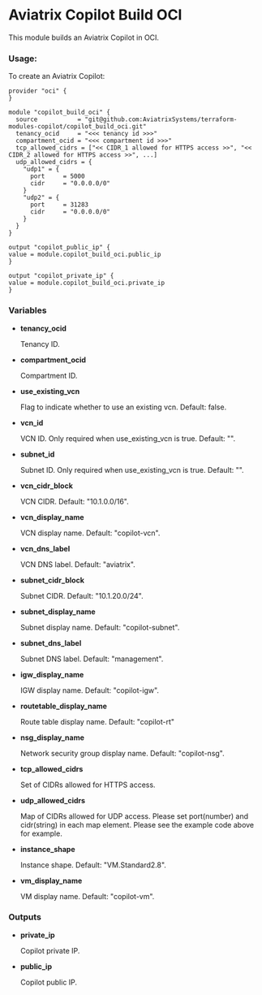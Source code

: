 # Aviatrix Copilot Build OCI

This module builds an Aviatrix Copilot in OCI.

### Usage:

To create an Aviatrix Copilot:

```
provider "oci" {
}

module "copilot_build_oci" {
  source           = "git@github.com:AviatrixSystems/terraform-modules-copilot/copilot_build_oci.git"
  tenancy_ocid     = "<<< tenancy id >>>"
  compartment_ocid = "<<< compartment id >>>"
  tcp_allowed_cidrs = ["<< CIDR_1 allowed for HTTPS access >>", "<< CIDR_2 allowed for HTTPS access >>", ...]
  udp_allowed_cidrs = {
    "udp1" = {
      port     = 5000
      cidr     = "0.0.0.0/0"
    }
    "udp2" = {
      port     = 31283
      cidr     = "0.0.0.0/0"
    }
  }
}

output "copilot_public_ip" {
value = module.copilot_build_oci.public_ip
}

output "copilot_private_ip" {
value = module.copilot_build_oci.private_ip
}
```

### Variables

- **tenancy_ocid**

  Tenancy ID.

- **compartment_ocid**

  Compartment ID.

- **use_existing_vcn**

  Flag to indicate whether to use an existing vcn. Default: false.

- **vcn_id**

  VCN ID. Only required when use_existing_vcn is true. Default: "".

- **subnet_id**

  Subnet ID. Only required when use_existing_vcn is true. Default: "".

- **vcn_cidr_block**

  VCN CIDR. Default: "10.1.0.0/16".

- **vcn_display_name**

  VCN display name. Default: "copilot-vcn".

- **vcn_dns_label**

  VCN DNS label. Default: "aviatrix".

- **subnet_cidr_block**

  Subnet CIDR. Default: "10.1.20.0/24".

- **subnet_display_name**

  Subnet display name. Default: "copilot-subnet".

- **subnet_dns_label**

  Subnet DNS label. Default: "management".

- **igw_display_name**

  IGW display name. Default: "copilot-igw".

- **routetable_display_name**

  Route table display name. Default: "copilot-rt"

- **nsg_display_name**

  Network security group display name. Default: "copilot-nsg".

- **tcp_allowed_cidrs**

  Set of CIDRs allowed for HTTPS access.

- **udp_allowed_cidrs**

  Map of CIDRs allowed for UDP access. Please set port(number) and cidr(string) in each map element. Please see the example code above for example.

- **instance_shape**

  Instance shape. Default: "VM.Standard2.8".

- **vm_display_name**

  VM display name. Default: "copilot-vm".

### Outputs

- **private_ip**

  Copilot private IP.

- **public_ip**

  Copilot public IP.

